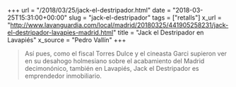 +++
url = "/2018/03/25/jack-el-destripador.html"
date = "2018-03-25T15:31:00+00:00"
slug = "jack-el-destripador"
tags = ["retalls"]
x_url = "http://www.lavanguardia.com/local/madrid/20180325/441905258231/jack-el-destripador-lavapies-madrid.html"
title = "Jack el Destripador en Lavapiés"
x_source = "Pedro Vallín"
+++


> Así pues, como el fiscal Torres Dulce y el cineasta Garci supieron ver en su desahogo holmesiano sobre el acabamiento del Madrid decimonónico, también en Lavapiés, Jack el Destripador es emprendedor inmobiliario.

